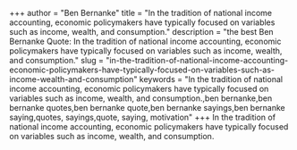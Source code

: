 +++
author = "Ben Bernanke"
title = "In the tradition of national income accounting, economic policymakers have typically focused on variables such as income, wealth, and consumption."
description = "the best Ben Bernanke Quote: In the tradition of national income accounting, economic policymakers have typically focused on variables such as income, wealth, and consumption."
slug = "in-the-tradition-of-national-income-accounting-economic-policymakers-have-typically-focused-on-variables-such-as-income-wealth-and-consumption"
keywords = "In the tradition of national income accounting, economic policymakers have typically focused on variables such as income, wealth, and consumption.,ben bernanke,ben bernanke quotes,ben bernanke quote,ben bernanke sayings,ben bernanke saying,quotes, sayings,quote, saying, motivation"
+++
In the tradition of national income accounting, economic policymakers have typically focused on variables such as income, wealth, and consumption.
